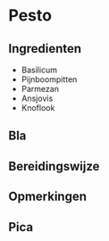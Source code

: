 # Pesto

## Ingredienten

  * Basilicum
  * Pijnboompitten
  * Parmezan
  * Ansjovis
  * Knoflook

## Bla

## Bereidingswijze

## Opmerkingen

## Pica

